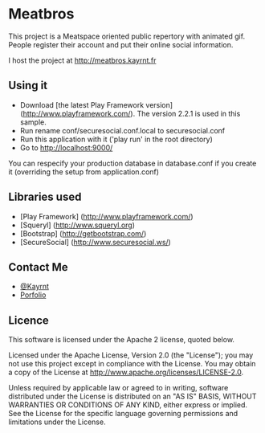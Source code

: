 Meatbros
==============================

This project is a Meatspace oriented public repertory with animated gif. People register their account and put their online social information.

I host the project at http://meatbros.kayrnt.fr

Using it
--------

* Download [the latest Play Framework version] (http://www.playframework.com/). The version 2.2.1 is used in this sample.
* Run rename conf/securesocial.conf.local to securesocial.conf
* Run this application with it ('play run' in the root directory)
* Go to [http://localhost:9000/](http://localhost:9000/)

You can respecify your production database in database.conf if you create it (overriding the setup from application.conf)

Libraries used
--------
* [Play Framework] (http://www.playframework.com/)
* [Squeryl] (http://www.squeryl.org)
* [Bootstrap] (http://getbootstrap.com/)
* [SecureSocial] (http://www.securesocial.ws/)

Contact Me
--------

* [@Kayrnt](https://twitter.com/Kayrnt)
* [Porfolio](http://www.kayrnt.fr)

Licence
-------

This software is licensed under the Apache 2 license, quoted below.

Licensed under the Apache License, Version 2.0 (the "License"); you may not use this project except in compliance with the License. You may obtain a copy of the License at http://www.apache.org/licenses/LICENSE-2.0.

Unless required by applicable law or agreed to in writing, software distributed under the License is distributed on an "AS IS" BASIS, WITHOUT WARRANTIES OR CONDITIONS OF ANY KIND, either express or implied. See the License for the specific language governing permissions and limitations under the License.
